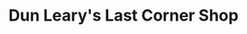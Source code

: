 ---
title: "Dun Leary's Last Corner Shop"
url: /dun-laoghaire/dun-learys-last-corner-shop/
shop: newsagent
---